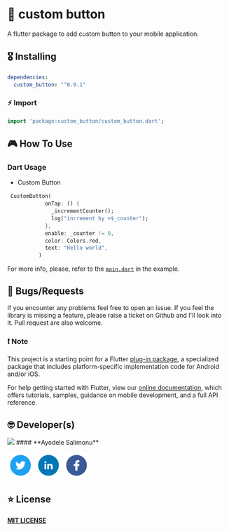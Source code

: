 # 🔐 custom button


A flutter package to add custom button to your mobile application.

## 🎖 Installing

```yaml
dependencies:
  custom_button: "^0.0.1"
```

### ⚡️ Import

```dart
import 'package:custom_button/custom_button.dart';
```

## 🎮 How To Use

### Dart Usage

- Custom Button

```dart
 CustomButton(
            onTap: () {
              _incrementCounter();
              log("increment by +$_counter");
            },
            enable: _counter != 0,
            color: Colors.red,
            text: "Hello world",
          )
```


For more info, please, refer to the [`main.dart`](https://github.com/ayodele_salimon/custom_button/blob/master/example/lib/main.dart) in the example.


## 🐛 Bugs/Requests

If you encounter any problems feel free to open an issue. If you feel the library is
missing a feature, please raise a ticket on Github and I'll look into it.
Pull request are also welcome.

### ❗️ Note

This project is a starting point for a Flutter
[plug-in package](https://flutter.dev/developing-packages/),
a specialized package that includes platform-specific implementation code for
Android and/or iOS.

For help getting started with Flutter, view our 
[online documentation](https://flutter.dev/docs), which offers tutorials, 
samples, guidance on mobile development, and a full API reference.

## 🤓 Developer(s)

<img src="https://avatars.githubusercontent.com/u/39867606?s=400&u=2f5df3bdf07b9a9914e32d40a2f8216319559417&v=4" width="180" />
#### **Ayodele Salimonu**
<p>
<a href="https://twitter.com/kali_code"><img src="https://github.com/aritraroy/social-icons/blob/master/twitter-icon.png?raw=true" width="60"></a>
<a href="https://www.linkedin.com/in/ayodele-salimonu/"><img src="https://github.com/aritraroy/social-icons/blob/master/linkedin-icon.png?raw=true" width="60"></a>
<!-- <a href="https://medium.com/@sammytech"><img src="https://github.com/aritraroy/social-icons/blob/master/medium-icon.png?raw=true" width="60"></a> -->
<a href="https://facebook.com/ayodelesalimon"><img src="https://github.com/aritraroy/social-icons/blob/master/facebook-icon.png?raw=true" width="60"></a>
</p>

## ⭐️ License

#### <a href="https://github.com/ayodele_salimon/custom_button/blob/master/LICENSE">MIT LICENSE</a>
